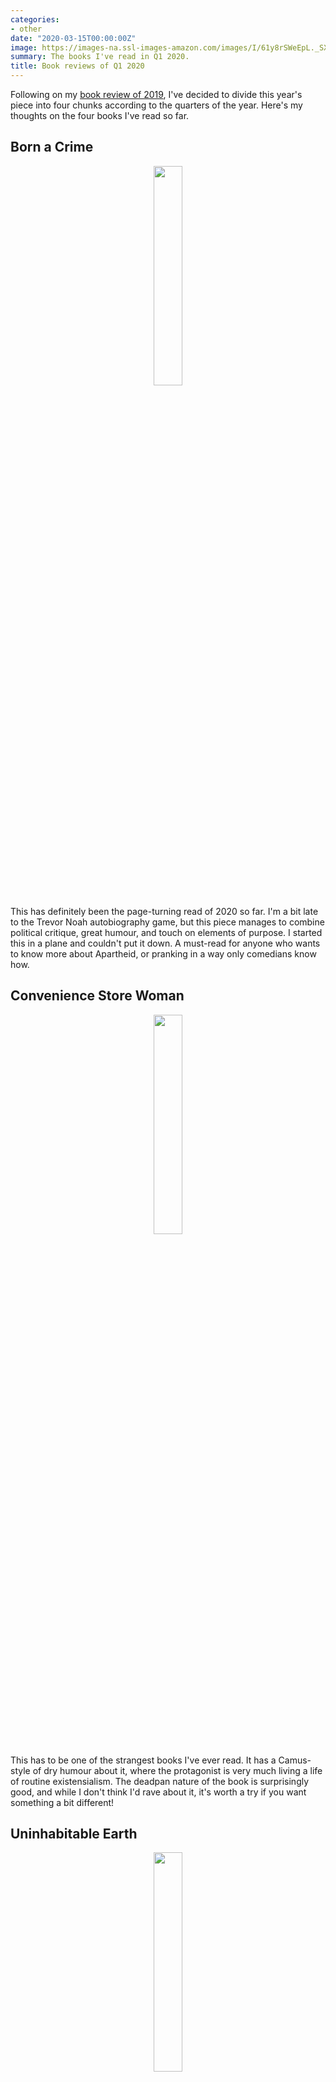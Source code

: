 ```yaml
---
categories:
- other
date: "2020-03-15T00:00:00Z"
image: https://images-na.ssl-images-amazon.com/images/I/61y8rSWeEpL._SX324_BO1,204,203,200_.jpg
summary: The books I've read in Q1 2020.
title: Book reviews of Q1 2020
---
```


Following on my [book review of 2019](../../../2019/12/31/bookreview.html), I've decided to divide this year's
piece into four chunks according to the quarters of the year. Here's my thoughts on the four books I've read so
far.  

## Born a Crime
<div style="text-align: center">
    <img src="https://images-na.ssl-images-amazon.com/images/I/61y8rSWeEpL._SX324_BO1,204,203,200_.jpg" width="30%">
</div>

This has definitely been the page-turning read of 2020 so far. I'm a bit late to the Trevor Noah autobiography
game, but this piece manages to combine political critique, great humour, and touch on elements of purpose. I
started this in a plane and couldn't put it down. A must-read for anyone who wants to know more about Apartheid,
or pranking in a way only comedians know how.

## Convenience Store Woman

<div style="text-align: center">
    <img src="https://cdn.waterstones.com/bookjackets/large/9781/8462/9781846276842.jpg" width="30%">
</div>

This has to be one of the strangest books I've ever read. It has a Camus-style of dry humour about it, where the
protagonist is very much living a life of routine existensialism. The deadpan nature of the book is surprisingly
good, and while I don't think I'd rave about it, it's worth a try if you want something a bit different! 

## Uninhabitable Earth

<div style="text-align: center">
    <img src="https://images-na.ssl-images-amazon.com/images/I/71Re84Qk8yL.jpg" width="30%">
</div>

This book starts off in tremendous pace, talking about the harsh realities of global warming and what it means
to the future of mankind. After about 2-3 chapters, it almost feels more like a rant than it is a scientific
discussion on what we must do in order to tackle global warming. Not to mention the book contains zero figures!
The book offers almost zero optimism to the planet's future, and no real solutions for the reader, either.  

However, and most importantly, I'm afraid the book suffers from poor scientific writing. For example, the book
continually uses Fahrenheit and Celsius in interchangeable ways. In addition, the book mentions facts
after facts, without a deep interpretation on what that can mean. The book also has run-on sentences that, if
read aloud, make you struggle to keep your breath (maybe this is intentional?). Finally, it has vocabulary that
you wouldn't really find in either natural science or casual science books, such as "quotidian", "anthropogenic", etc.

As a bioinformatician/data scientist, one takeaway I had from this book was just how much scientists must adhere to, and practice, good
communication skills. Through deliberate practice and rigour, this will help deliver impact and convey the importance
of observations in our data, and form strategies for further action.

## Ultralearning
<div style="text-align: center">
    <img src="https://images-na.ssl-images-amazon.com/images/I/81G9RTo7a3L.jpg" width="30%">
</div>

This is a bit of a cheat - I actually started this book midway 2019 and stopped briefly because I was reading
Bad Blood and lost track - how ironic! Either way, if you're not familiar with Scott Young's material, I think
it's brilliant as usual, and this book is a friendly introduction to more deliberate epistemology. Side note:
if you already read a bit of Scott Young's material, there are some elements that I feel are repeats of what
he has mentioned prior. Having said that, the anecdotes of individual "Ultralarning" brilliance are incredibly
interesting (e.g. the story of Van Gogh's rise as a painter, Judit Polgar... etc.)

I'm expecting Q2 to be a bit slower, but there will be more reviews next time!